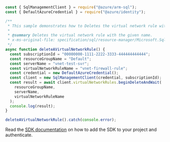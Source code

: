 ```javascript
const { SqlManagementClient } = require("@azure/arm-sql");
const { DefaultAzureCredential } = require("@azure/identity");

/**
 * This sample demonstrates how to Deletes the virtual network rule with the given name.
 *
 * @summary Deletes the virtual network rule with the given name.
 * x-ms-original-file: specification/sql/resource-manager/Microsoft.Sql/preview/2020-11-01-preview/examples/VirtualNetworkRulesDelete.json
 */
async function deleteAVirtualNetworkRule() {
  const subscriptionId = "00000000-1111-2222-3333-444444444444";
  const resourceGroupName = "Default";
  const serverName = "vnet-test-svr";
  const virtualNetworkRuleName = "vnet-firewall-rule";
  const credential = new DefaultAzureCredential();
  const client = new SqlManagementClient(credential, subscriptionId);
  const result = await client.virtualNetworkRules.beginDeleteAndWait(
    resourceGroupName,
    serverName,
    virtualNetworkRuleName
  );
  console.log(result);
}

deleteAVirtualNetworkRule().catch(console.error);
```

Read the [SDK documentation](https://github.com/Azure/azure-sdk-for-js/blob/%40azure%2Farm-sql_9.0.1/sdk/sql/arm-sql/README.md) on how to add the SDK to your project and authenticate.
